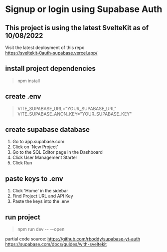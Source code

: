 # Signup or login using Supabase Auth

## This project is using the latest SvelteKit as of 10/08/2022
Visit the latest deployment of this repo  
<https://sveltekit-0auth-supabase.vercel.app/>
## install project dependencies
> npm install

## create .env
> VITE_SUPABASE_URL="YOUR_SUPABASE_URL"  
> VITE_SUPABASE_ANON_KEY="YOUR_SUPABASE_KEY"

## create supabase database
1. Go to app.supabase.com
2. Click on 'New Project'
3. Go to the SQL Editor page in the Dashboard
4. Click User Management Starter
5. Click Run

## paste keys to .env
1. Click 'Home' in the sidebar
2. Find Project URL and API Key
3. Paste the keys into the .env

## run project

> npm run dev -- --open

partial code source:
<https://github.com/rboddy/supabase-yt-auth>  
<https://supabase.com/docs/guides/with-sveltekit>

